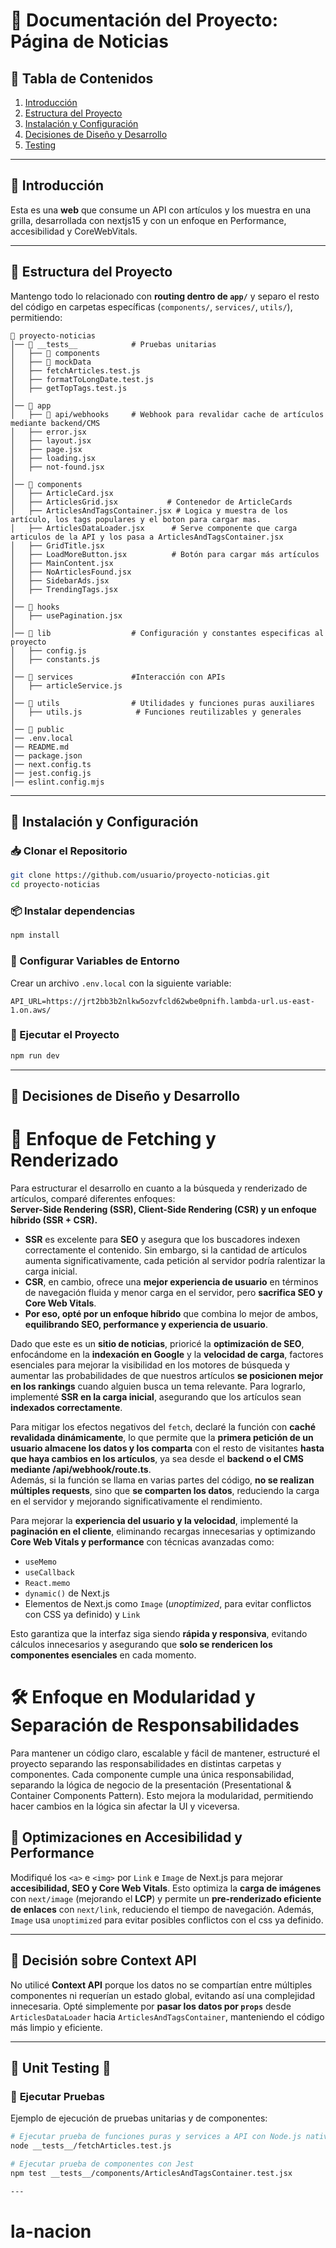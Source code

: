 # 📌 Documentación del Proyecto: Página de Noticias

## 📑 Tabla de Contenidos

1. [Introducción](#introduccion)
2. [Estructura del Proyecto](#estructura-del-proyecto)
3. [Instalación y Configuración](#instalacion-y-configuracion)
4. [Decisiones de Diseño y Desarrollo](#decisiones-de-diseno-y-desarrollo)
5. [Testing](#testing)

---

## 📌 Introducción

Esta es una **web** que consume un API con artículos y los muestra en una grilla, desarrollada con nextjs15 y con un enfoque en Performance, accesibilidad y CoreWebVitals.

---

## 📌 Estructura del Proyecto

Mantengo todo lo relacionado con **routing dentro de `app/`** y separo el resto del código en carpetas específicas (`components/`, `services/`, `utils/`), permitiendo:

```
📂 proyecto-noticias
│── 📂 __tests__            # Pruebas unitarias
│   ├── 📂 components
│   ├── 📂 mockData
│   ├── fetchArticles.test.js
│   ├── formatToLongDate.test.js
│   ├── getTopTags.test.js
│
│── 📂 app
│   ├── 📂 api/webhooks     # Webhook para revalidar cache de artículos mediante backend/CMS
│   ├── error.jsx
│   ├── layout.jsx
│   ├── page.jsx
│   ├── loading.jsx
│   ├── not-found.jsx
│
│── 📂 components
│   ├── ArticleCard.jsx
│   ├── ArticlesGrid.jsx           # Contenedor de ArticleCards
│   ├── ArticlesAndTagsContainer.jsx # Logica y muestra de los artículo, los tags populares y el boton para cargar mas.
│   ├── ArticlesDataLoader.jsx      # Serve componente que carga articulos de la API y los pasa a ArticlesAndTagsContainer.jsx
│   ├── GridTitle.jsx
│   ├── LoadMoreButton.jsx          # Botón para cargar más artículos
│   ├── MainContent.jsx
│   ├── NoArticlesFound.jsx
│   ├── SidebarAds.jsx
│   ├── TrendingTags.jsx
│
│── 📂 hooks
│   ├── usePagination.jsx
│
│── 📂 lib                  # Configuración y constantes especificas al proyecto
│   ├── config.js
│   ├── constants.js
│
│── 📂 services             #Interacción con APIs
│   ├── articleService.js
│
│── 📂 utils                # Utilidades y funciones puras auxiliares
│   ├── utils.js            # Funciones reutilizables y generales
│
│── 📂 public
│── .env.local
│── README.md
│── package.json
│── next.config.ts
│── jest.config.js
│── eslint.config.mjs
```

---

## 📌 Instalación y Configuración

### **📥 Clonar el Repositorio**

```bash
git clone https://github.com/usuario/proyecto-noticias.git
cd proyecto-noticias
```

### **📦 Instalar dependencias**

```bash
npm install
```

### **🔧 Configurar Variables de Entorno**

Crear un archivo `.env.local` con la siguiente variable:

```
API_URL=https://jrt2bb3b2nlkw5ozvfcld62wbe0pnifh.lambda-url.us-east-1.on.aws/
```

### **🚀 Ejecutar el Proyecto**

```bash
npm run dev
```

---

## 📌 Decisiones de Diseño y Desarrollo

# 📌 Enfoque de Fetching y Renderizado

Para estructurar el desarrollo en cuanto a la búsqueda y renderizado de artículos, comparé diferentes enfoques:  
**Server-Side Rendering (SSR), Client-Side Rendering (CSR) y un enfoque híbrido (SSR + CSR).**

- **SSR** es excelente para **SEO** y asegura que los buscadores indexen correctamente el contenido. Sin embargo, si la cantidad de artículos aumenta significativamente, cada petición al servidor podría ralentizar la carga inicial.
- **CSR**, en cambio, ofrece una **mejor experiencia de usuario** en términos de navegación fluida y menor carga en el servidor, pero **sacrifica SEO y Core Web Vitals**.
- **Por eso, opté por un enfoque híbrido** que combina lo mejor de ambos, **equilibrando SEO, performance y experiencia de usuario**.

Dado que este es un **sitio de noticias**, prioricé la **optimización de SEO**, enfocándome en la **indexación en Google** y la **velocidad de carga**, factores esenciales para mejorar la visibilidad en los motores de búsqueda y aumentar las probabilidades de que nuestros artículos **se posicionen mejor en los rankings** cuando alguien busca un tema relevante. Para lograrlo, implementé **SSR en la carga inicial**, asegurando que los artículos sean **indexados correctamente**.

Para mitigar los efectos negativos del `fetch`, declaré la función con **caché revalidada dinámicamente**, lo que permite que la **primera petición de un usuario almacene los datos y los comparta** con el resto de visitantes **hasta que haya cambios en los artículos**, ya sea desde el **backend o el CMS mediante /api/webhook/route.ts**.  
Además, si la función se llama en varias partes del código, **no se realizan múltiples requests**, sino que **se comparten los datos**, reduciendo la carga en el servidor y mejorando significativamente el rendimiento.

Para mejorar la **experiencia del usuario y la velocidad**, implementé la **paginación en el cliente**, eliminando recargas innecesarias y optimizando **Core Web Vitals y performance** con técnicas avanzadas como:

- `useMemo`
- `useCallback`
- `React.memo`
- `dynamic()` de Next.js
- Elementos de Next.js como `Image` (_unoptimized_, para evitar conflictos con CSS ya definido) y `Link`

Esto garantiza que la interfaz siga siendo **rápida y responsiva**, evitando cálculos innecesarios y asegurando que **solo se rendericen los componentes esenciales** en cada momento.

# 🛠️ Enfoque en Modularidad y Separación de Responsabilidades

Para mantener un código claro, escalable y fácil de mantener, estructuré el proyecto separando las responsabilidades en distintas carpetas y componentes. Cada componente cumple una única responsabilidad, separando la lógica de negocio de la presentación (Presentational & Container Components Pattern). Esto mejora la modularidad, permitiendo hacer cambios en la lógica sin afectar la UI y viceversa.

## 📌 Optimizaciones en Accesibilidad y Performance

Modifiqué los `<a>` e `<img>` por `Link` e `Image` de Next.js para mejorar **accesibilidad, SEO y Core Web Vitals**. Esto optimiza la **carga de imágenes** con `next/image` (mejorando el **LCP**) y permite un **pre-renderizado eficiente de enlaces** con `next/link`, reduciendo el tiempo de navegación. Además, `Image` usa `unoptimized` para evitar posibles conflictos con el css ya definido.

---

## 📌 Decisión sobre Context API

No utilicé **Context API** porque los datos no se compartían entre múltiples componentes ni requerían un estado global, evitando así una complejidad innecesaria. Opté simplemente por **pasar los datos por `props`** desde `ArticlesDataLoader` hacia `ArticlesAndTagsContainer`, manteniendo el código más limpio y eficiente.

---

## 📌 Unit Testing 🧪

### 🚀 **Ejecutar Pruebas**

Ejemplo de ejecución de pruebas unitarias y de componentes:

```bash
# Ejecutar prueba de funciones puras y services a API con Node.js nativo
node __tests__/fetchArticles.test.js

# Ejecutar prueba de componentes con Jest
npm test __tests__/components/ArticlesAndTagsContainer.test.jsx

---
```
# la-nacion
